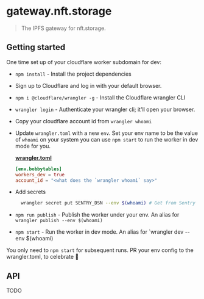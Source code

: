 # gateway.nft.storage

> The IPFS gateway for nft.storage.

## Getting started

One time set up of your cloudflare worker subdomain for dev:

- `npm install` - Install the project dependencies
- Sign up to Cloudflare and log in with your default browser.
- `npm i @cloudflare/wrangler -g` - Install the Cloudflare wrangler CLI
- `wrangler login` - Authenticate your wrangler cli; it'll open your browser.
- Copy your cloudflare account id from `wrangler whoami`
- Update `wrangler.toml` with a new `env`. Set your env name to be the value of `whoami` on your system you can use `npm start` to run the worker in dev mode for you.

  [**wrangler.toml**](./wrangler.toml)

  ```toml
  [env.bobbytables]
  workers_dev = true
  account_id = "<what does the `wrangler whoami` say>"
  ```

- Add secrets

  ```sh
    wrangler secret put SENTRY_DSN --env $(whoami) # Get from Sentry (not required for dev)
  ```

- `npm run publish` - Publish the worker under your env. An alias for `wrangler publish --env $(whoami)`
- `npm start` - Run the worker in dev mode. An alias for `wrangler dev --env $(whoami)

You only need to `npm start` for subsequent runs. PR your env config to the wrangler.toml, to celebrate 🎉

## API

TODO
